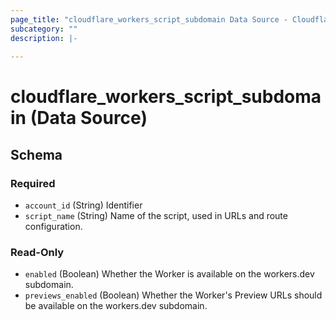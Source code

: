 ```yaml
---
page_title: "cloudflare_workers_script_subdomain Data Source - Cloudflare"
subcategory: ""
description: |-
  
---
```


# cloudflare_workers_script_subdomain (Data Source)




<!-- schema generated by tfplugindocs -->
## Schema

### Required

- `account_id` (String) Identifier
- `script_name` (String) Name of the script, used in URLs and route configuration.

### Read-Only

- `enabled` (Boolean) Whether the Worker is available on the workers.dev subdomain.
- `previews_enabled` (Boolean) Whether the Worker's Preview URLs should be available on the workers.dev subdomain.


